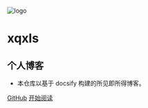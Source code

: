 ![logo](_media/logo.png)

# xqxls

## 个人博客

- 本仓库以基于 docsify 构建的所见即所得博客。
     

[GitHub](<https://github.com/xqxls/xqxls.github.io>)
[开始阅读](README.md)